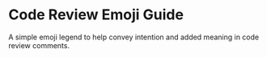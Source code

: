# Code Review Emoji Guide

A simple emoji legend to help convey intention and added meaning in code review comments.